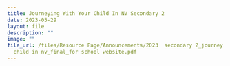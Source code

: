 ```yaml
---
title: Journeying With Your Child In NV Secondary 2
date: 2023-05-29
layout: file
description: ""
image: ""
file_url: /files/Resource Page/Announcements/2023  secondary 2_journey with your
  child in nv_final_for school website.pdf
---
```

